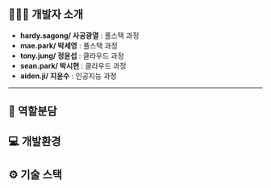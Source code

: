 ## 🧑‍🤝‍🧑 개발자 소개 
- **hardy.sagong/ 사공광열** : 풀스택 과정
- **mae.park/ 박세영** : 풀스택 과정
- **tony.jung/ 정윤섭** : 클라우드 과정
- **sean.park/ 박시현** : 클라우드 과정
- **aiden.ji/ 지윤수** : 인공지능 과정
--------------------------
## 👀 역할분담
## 💻 개발환경
## ⚙️ 기술 스택
